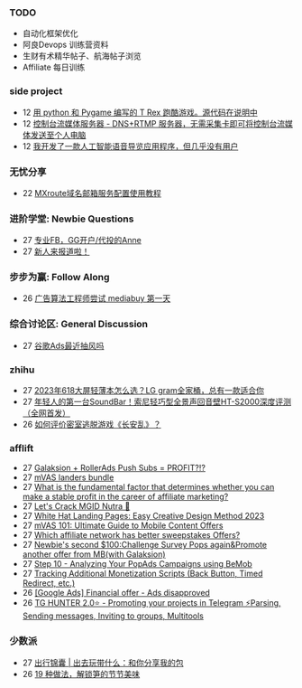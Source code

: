 ### TODO
-  自动化框架优化
-  阿良Devops 训练营资料
-  生财有术精华帖子、航海帖子浏览
-  Affiliate 每日训练

### side project
<!-- sideproject:START -->
-  12 [用 python 和 Pygame 编写的 T Rex 跑酷游戏。源代码在说明中](https://www.youtube.com/watch?v=pZySIXSelCA)
-  12 [控制台流媒体服务器 - DNS+RTMP 服务器，无需采集卡即可将控制台流媒体发送至个人电脑](https://github.com/Aioros/console-streaming-server)
-  12 [我开发了一款人工智能语音导览应用程序，但几乎没有用户](https://www.reddit.com/r/SideProject/comments/18gpp0e/ive_built_an_ai_audio_tour_app_but_have_almost_no/)<!-- sideproject:END -->


### 无忧分享
<!-- ruyo:START -->
-  22 [MXroute域名邮箱服务配置使用教程](https://51.ruyo.net/18648.html)<!-- ruyo:END -->

### 进阶学堂: Newbie Questions
<!-- advertcn1:START -->
-  27 [专业FB，GG开户/代投的Anne](https://www.advertcn.com/thread-114837-1-1.html)
-  27 [新人来报道啦！](https://www.advertcn.com/thread-114836-1-1.html)<!-- advertcn1:END -->

### 步步为赢: Follow Along
<!-- advertcn2:START -->
-  26 [广告算法工程师尝试 mediabuy 第一天](https://www.advertcn.com/thread-114834-1-1.html)<!-- advertcn2:END -->

### 综合讨论区: General Discussion
<!-- advertcn3:START -->
-  27 [谷歌Ads最近抽风吗](https://www.advertcn.com/thread-114840-1-1.html)<!-- advertcn3:END -->


### zhihu
<!-- zhihu:START -->
-  27 [2023年618大屏轻薄本怎么选？LG gram全家桶，总有一款适合你](http://zhuanlan.zhihu.com/p/632641888?utm_campaign=rss&utm_medium=rss&utm_source=rss&utm_content=title)
-  27 [年轻人的第一台SoundBar！索尼轻巧型全景声回音壁HT-S2000深度评测（全网首发）](http://zhuanlan.zhihu.com/p/630990296?utm_campaign=rss&utm_medium=rss&utm_source=rss&utm_content=title)
-  26 [如何评价密室逃脱游戏《长安乱》？](http://www.zhihu.com/question/563950552/answer/3045961312?utm_campaign=rss&utm_medium=rss&utm_source=rss&utm_content=title)<!-- zhihu:END -->

### afflift
<!-- afflift:START -->
-  27 [Galaksion + RollerAds Push Subs = PROFIT?!?](https://afflift.com/f/threads/galaksion-rollerads-push-subs-profit.13030/)
-  27 [mVAS landers bundle](https://afflift.com/f/threads/mvas-landers-bundle.12774/)
-  27 [What is the fundamental factor that determines whether you can make a stable profit in the career of affiliate marketing?](https://afflift.com/f/threads/what-is-the-fundamental-factor-that-determines-whether-you-can-make-a-stable-profit-in-the-career-of-affiliate-marketing.13047/)
-  27 [Let&#39;s Crack MGID Nutra 🚀](https://afflift.com/f/threads/lets-crack-mgid-nutra-%F0%9F%9A%80.12967/)
-  27 [White Hat Landing Pages: Easy Creative Design Method 2023](https://afflift.com/f/threads/white-hat-landing-pages-easy-creative-design-method-2023.11420/)
-  27 [mVAS 101: Ultimate Guide to Mobile Content Offers](https://afflift.com/f/threads/mvas-101-ultimate-guide-to-mobile-content-offers.11905/)
-  27 [Which affiliate network has better sweepstakes Offers?](https://afflift.com/f/threads/which-affiliate-network-has-better-sweepstakes-offers.12197/)
-  27 [Newbie&#39;s second $100:Challenge Survey Pops again&amp;Promote another offer from MB&lpar;with Galaksion&rpar;](https://afflift.com/f/threads/newbies-second-100-challenge-survey-pops-again-promote-another-offer-from-mb-with-galaksion.13010/)
-  27 [Step 10 - Analyzing Your PopAds Campaigns using BeMob](https://afflift.com/f/threads/step-10-analyzing-your-popads-campaigns-using-bemob.2947/)
-  27 [Tracking Additional Monetization Scripts &lpar;Back Button, Timed Redirect, etc.&rpar;](https://afflift.com/f/threads/tracking-additional-monetization-scripts-back-button-timed-redirect-etc.5121/)
-  26 [[Google Ads] Financial offer - Ads disapproved](https://afflift.com/f/threads/google-ads-financial-offer-ads-disapproved.13034/)
-  26 [TG HUNTER 2.0⭐ - Promoting your projects in Telegram ⚡️Parsing, Sending messages, Inviting to groups, Multitools](https://afflift.com/f/threads/tg-hunter-2-0%E2%AD%90-promoting-your-projects-in-telegram-%E2%9A%A1%EF%B8%8Fparsing-sending-messages-inviting-to-groups-multitools.13045/)<!-- afflift:END -->

### 少数派
<!-- sspai:START -->
-  27 [出行锦囊 | 出去玩带什么：和你分享我的包](https://sspai.com/post/83351)
-  26 [19 种做法，解锁笋的节节美味](https://sspai.com/prime/story/bamboo-shoots-recipes)<!-- sspai:END -->
